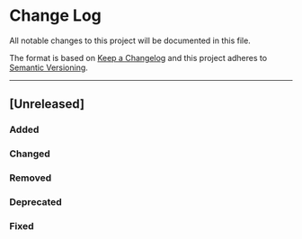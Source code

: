 # Change Log

All notable changes to this project will be documented in this file.

The format is based on [Keep a Changelog](http://keepachangelog.com/) and this project adheres to [Semantic Versioning](http://semver.org/).

---

## [Unreleased]

### Added

### Changed

### Removed

### Deprecated

### Fixed
